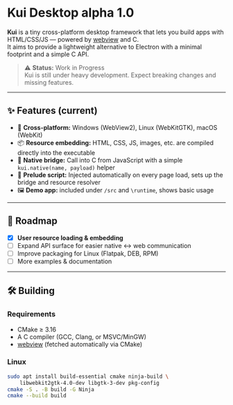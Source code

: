 # Kui Desktop alpha 1.0

**Kui** is a tiny cross-platform desktop framework that lets you build apps with HTML/CSS/JS — powered by [webview](https://github.com/webview/webview) and C.  
It aims to provide a lightweight alternative to Electron with a minimal footprint and a simple C API.

> ⚠️ **Status:** Work in Progress  
> Kui is still under heavy development. Expect breaking changes and missing features.  

---

## ✨ Features (current)

- 🚀 **Cross-platform:** Windows (WebView2), Linux (WebKitGTK), macOS (WebKit)  
- 📦 **Resource embedding:** HTML, CSS, JS, images, etc. are compiled directly into the executable
- 🔗 **Native bridge:** Call into C from JavaScript with a simple `kui.native(name, payload)` helper  
- 🧩 **Prelude script:** Injected automatically on every page load, sets up the bridge and resource resolver  
- 🖼️ **Demo app:** included under `/src` and `\runtime`, shows basic usage  

---

## 🔮 Roadmap

- [x] **User resource loading & embedding**
- [ ] Expand API surface for easier native ↔ web communication  
- [ ] Improve packaging for Linux (Flatpak, DEB, RPM)  
- [ ] More examples & documentation  

---

## 🛠️ Building

### Requirements
- CMake ≥ 3.16
- A C compiler (GCC, Clang, or MSVC/MinGW)
- [webview](https://github.com/webview/webview) (fetched automatically via CMake)

### Linux
```bash
sudo apt install build-essential cmake ninja-build \
    libwebkit2gtk-4.0-dev libgtk-3-dev pkg-config
cmake -S . -B build -G Ninja
cmake --build build
```